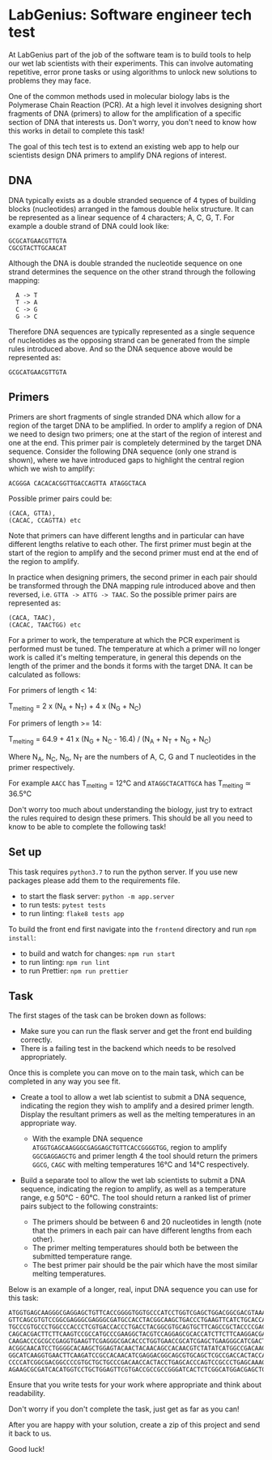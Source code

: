 # LabGenius: Software engineer tech test

At LabGenius part of the job of the software team is to build tools to help our wet lab scientists
with their experiments. This can involve automating repetitive, error prone tasks or using algorithms to unlock 
new solutions to problems they may face.

One of the common methods used in molecular biology labs is the Polymerase Chain Reaction (PCR). 
At a high level it involves designing short fragments of DNA (primers) to allow for the amplification of a specific 
section of DNA that interests us. Don't worry, you don't need to know how this works in detail to complete this task!

The goal of this tech test is to extend an existing web app to help our scientists design DNA primers to amplify DNA
regions of interest.

## DNA

DNA typically exists as a double stranded sequence of 4 types of building blocks (nucleotides) arranged in the famous 
double helix structure. It can be represented as a linear sequence of 4 characters; A, C, G, T. For example a double 
strand of DNA could look like:

```
GCGCATGAACGTTGTA
CGCGTACTTGCAACAT
```

Although the DNA is double stranded the nucleotide sequence on one strand determines the sequence on the other strand 
through the following mapping:
 
```
  A -> T
  T -> A 
  C -> G 
  G -> C
```

Therefore DNA sequences are typically represented as a single sequence of nucleotides as the opposing strand can be 
generated from the simple rules introduced above. And so the DNA sequence above would be represented as:

```
GCGCATGAACGTTGTA
```

## Primers

Primers are short fragments of single stranded DNA which allow for a region of the target DNA to be 
amplified. In order to amplify a region of DNA we need to design two primers; one at the start of 
the region of interest and one at the end. This primer pair is completely determined by the target DNA 
sequence. Consider the following DNA sequence (only one strand is shown), where we have introduced gaps to 
highlight the central region which we wish to amplify:

```
ACGGGA CACACACGGTTGACCAGTTA ATAGGCTACA
```

Possible primer pairs could be:

```
(CACA, GTTA),
(CACAC, CCAGTTA) etc
```

Note that primers can have different lengths and in particular can have different lengths relative to each other. The
first primer must begin at the start of the region to amplify and the second primer must end at the end of the region
to amplify.

In practice when designing primers, the second primer in each pair should be transformed through 
the DNA mapping rule introduced above and then reversed, i.e.  `GTTA -> ATTG -> TAAC`. So the possible primer pairs 
are represented as:

```
(CACA, TAAC),
(CACAC, TAACTGG) etc
```

For a primer to work, the temperature at which the PCR experiment is performed must be tuned. The temperature at which 
a primer will no longer work is called it's melting temperature, in general this depends on the length of 
the primer and the bonds it forms with the target DNA. It can be calculated as follows:

For primers of length < 14:

T<sub>melting</sub> = 2 x (N<sub>A</sub> + N<sub>T</sub>) + 4 x (N<sub>G</sub> + N<sub>C</sub>)

For primers of length >= 14:

T<sub>melting</sub>  = 64.9 + 41 x (N<sub>G</sub> + N<sub>C</sub> - 16.4) / (N<sub>A</sub> + N<sub>T</sub> + N<sub>G</sub> + N<sub>C</sub>)

Where N<sub>A</sub>, N<sub>C</sub>,  N<sub>G</sub>,  N<sub>T</sub> are the numbers of A, C, G and T nucleotides in the primer
respectively. 

For example `AACC` has T<sub>melting</sub> = 12°C and `ATAGGCTACATTGCA` has T<sub>melting</sub> ≃ 36.5°C

Don't worry too much about understanding the biology, just try to extract the rules required to design these
primers. This should be all you need to know to be able to complete the following task!

## Set up
This task requires `python3.7` to run the python server. If you use new packages please add them to the requirements file. 
- to start the flask server: `python -m app.server`
- to run tests: `pytest tests`
- to run linting: `flake8 tests app`

To build the front end first navigate into the `frontend` directory and run `npm install`:
- to build and watch for changes: `npm run start`
- to run linting: `npm run lint`
- to run Prettier: `npm run prettier`

## Task
The first stages of the task can be broken down as follows:

-  Make sure you can run the flask server and get the front end building correctly.
-  There is a failing test in the backend which needs to be resolved appropriately.

Once this is complete you can move on to the main task, which can be completed in any way you see fit. 

- Create a tool to allow a wet lab scientist to submit a DNA sequence, indicating the region they 
wish to amplify and a desired primer length. Display the resultant primers as well as the melting temperatures 
in an appropriate way.
    - With the example DNA sequence `ATGGTGAGCAAGGGCGAGGAGCTGTTCACCGGGGTGG`, region to amplify `GGCGAGGAGCTG` 
    and primer length 4 the tool should return the primers `GGCG`, `CAGC` with melting temperatures 16°C and 14°C 
    respectively.

- Build a separate tool to allow the wet lab scientists to submit a DNA sequence, indicating the region to amplify, 
as well as a temperature range, e.g 50°C - 60°C. The tool should return a ranked list of primer pairs subject to the 
following constraints:
    - The primers should be between 6 and 20 nucleotides in length (note that the primers in each pair can have
different lengths from each other).
    - The primer melting temperatures should both be between the submitted temperature range.
    - The best primer pair should be the pair which have the most similar melting temperatures.

Below is an example of a longer, real, input DNA sequence you can use for this task:

```
ATGGTGAGCAAGGGCGAGGAGCTGTTCACCGGGGTGGTGCCCATCCTGGTCGAGCTGGACGGCGACGTAAACGGCCACAA
GTTCAGCGTGTCCGGCGAGGGCGAGGGCGATGCCACCTACGGCAAGCTGACCCTGAAGTTCATCTGCACCACCGGCAAGC
TGCCCGTGCCCTGGCCCACCCTCGTGACCACCCTGACCTACGGCGTGCAGTGCTTCAGCCGCTACCCCGACCACATGAAG
CAGCACGACTTCTTCAAGTCCGCCATGCCCGAAGGCTACGTCCAGGAGCGCACCATCTTCTTCAAGGACGACGGCAACTA
CAAGACCCGCGCCGAGGTGAAGTTCGAGGGCGACACCCTGGTGAACCGCATCGAGCTGAAGGGCATCGACTTCAAGGAGG
ACGGCAACATCCTGGGGCACAAGCTGGAGTACAACTACAACAGCCACAACGTCTATATCATGGCCGACAAGCAGAAGAAC
GGCATCAAGGTGAACTTCAAGATCCGCCACAACATCGAGGACGGCAGCGTGCAGCTCGCCGACCACTACCAGCAGAACAC
CCCCATCGGCGACGGCCCCGTGCTGCTGCCCGACAACCACTACCTGAGCACCCAGTCCGCCCTGAGCAAAGACCCCAACG
AGAAGCGCGATCACATGGTCCTGCTGGAGTTCGTGACCGCCGCCGGGATCACTCTCGGCATGGACGAGCTGTACAAG
```


Ensure that you write tests for your work where appropriate and think about readability.

Don't worry if you don't complete the task, just get as far as you can! 

After you are happy with your solution, create a zip of this project and send it back to us.

Good luck!
